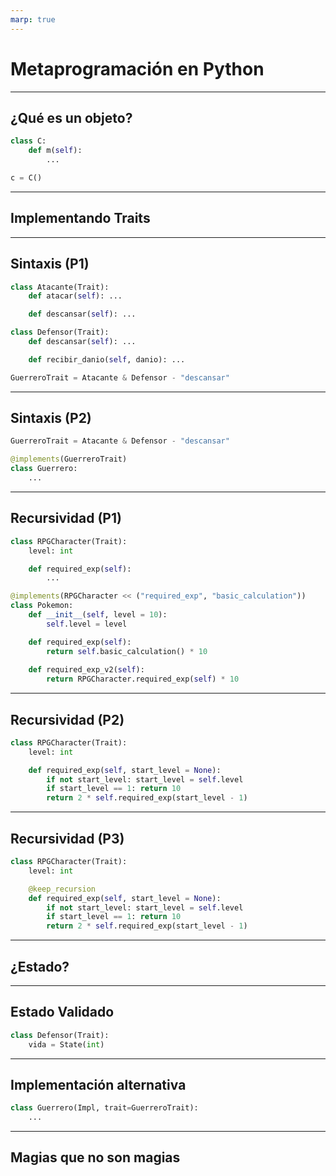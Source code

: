 ```yaml
---
marp: true
---
```


# Metaprogramación en Python

---

## ¿Qué es un objeto?

```python
class C:
    def m(self):
        ...

c = C()
```
<!--
Hablar de los objectos como diccionarios y metodos como funciones vinculadas.
Mostrar metamodelo.
Uso de clases como funciones (ej. type)
Uso de __dict__ vs getmembers
-->

---

## Implementando Traits

---

## Sintaxis (P1)

```python
class Atacante(Trait):
    def atacar(self): ...

    def descansar(self): ...

class Defensor(Trait):
    def descansar(self): ...

    def recibir_danio(self, danio): ...

GuerreroTrait = Atacante & Defensor - "descansar"
```

<!--
Plantear que dada la sintaxis deseada se necesita una clase Trait y luego explicar como python maneja los operadores (aka. metodos magicos).
Una vez hecho eso, notar que la implementación aplica sobre las instancias, mostrar @classmethod y porque en este caso no sirve y luego introducir metaclass
-->

---

## Sintaxis (P2)

```python
GuerreroTrait = Atacante & Defensor - "descansar"

@implements(GuerreroTrait)
class Guerrero:
    ...
```

<!--
Profundizar más en decorators e introducir el monkey patching en python.
-->

---

## Recursividad (P1)

```python
class RPGCharacter(Trait):    
    level: int

    def required_exp(self):
        ...

@implements(RPGCharacter << ("required_exp", "basic_calculation"))
class Pokemon:
    def __init__(self, level = 10):
        self.level = level

    def required_exp(self):
        return self.basic_calculation() * 10
    
    def required_exp_v2(self):
        return RPGCharacter.required_exp(self) * 10
```

<!--
Explicar como el alias method es redundante en python porque puedo referenciar la funcion original a traves del Trait directamente pero lo vamos a hacer para demostrar que lo siguiente doble funciona.
-->

---

## Recursividad (P2)

```python
class RPGCharacter(Trait):
    level: int

    def required_exp(self, start_level = None):
        if not start_level: start_level = self.level
        if start_level == 1: return 10
        return 2 * self.required_exp(start_level - 1)
```

---

## Recursividad (P3)

```python
class RPGCharacter(Trait):    
    level: int

    @keep_recursion
    def required_exp(self, start_level = None):
        if not start_level: start_level = self.level
        if start_level == 1: return 10
        return 2 * self.required_exp(start_level - 1)
```

<!--
Definir keep_recursion -> Definir FrozenRecursion -> Explicar descriptors -> Separar comportamiento entre clase e instancia -> Introducir clase MethodType ->
Introducir Proxy -> Mostrar __getattribute__
-->

---

## ¿Estado?

<!-- Hablar de como el estado se resuelve automaticamente porque todo se maneja con atributos -->

---

## Estado Validado

```python
class Defensor(Trait):
    vida = State(int)
```

<!-- 
Explicar data descriptors.
Mostrar la implementación almacenando el estado dentro del mismo descriptor y luego mostrar como tambien pueden modificar el objeto
-->

---

## Implementación alternativa

```python
class Guerrero(Impl, trait=GuerreroTrait):
    ...
```

<!-- Comparar Metaclass.__new__vs Type.__init_subclass__ -->

---

## Magias que no son magias

<!-- 
    - classmethod y staticmethod
    - abstract class
    - property y cached_property
-->